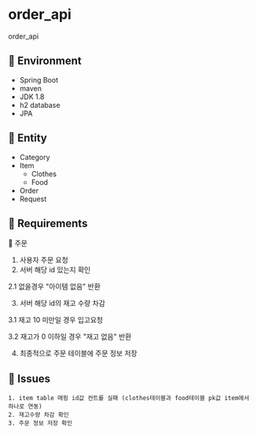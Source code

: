 # order_api
order_api

## :pushpin: Environment
+ Spring Boot
+ maven
+ JDK 1.8
+ h2 database
+ JPA

## :pushpin: Entity
+ Category
+ Item
  + Clothes
  + Food
+ Order
+ Request


## :pushpin: Requirements
:small_orange_diamond: 주문

1. 사용자 주문 요청
2. 서버 해당 id 있는지 확인

  2.1 없을경우 "아이템 없음" 반환
  
3. 서버 해당 id의 재고 수량 차감

  3.1 재고 10 미만일 경우 입고요청
    
  3.2 재고가 0 이하일 경우 "재고 없음" 반환
  
4. 최종적으로 주문 테이블에 주문 정보 저장

## :pushpin: Issues
```
1. item table 매핑 id값 컨트롤 실패 (clothes테이블과 food테이블 pk값 item에서 하나로 연동)
2. 재고수량 차감 확인
3. 주문 정보 저장 확인

```
